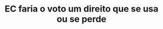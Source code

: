 ---
title: "EC faria o voto um direito que se usa ou se perde"
infoslide: ""
round: "Round 3"
weight: 3
videos: []
tags: ['Politics']
layout: "motion"
categories: ["motions"]
---